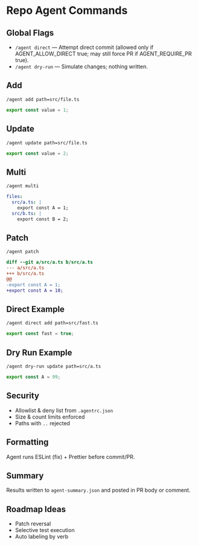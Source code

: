 # Repo Agent Commands

## Global Flags

- `/agent direct` — Attempt direct commit (allowed only if AGENT_ALLOW_DIRECT true; may still force PR if AGENT_REQUIRE_PR true).
- `/agent dry-run` — Simulate changes; nothing written.

## Add

```
/agent add path=src/file.ts
```

```ts
export const value = 1;
```

## Update

```
/agent update path=src/file.ts
```

```ts
export const value = 2;
```

## Multi

```
/agent multi
```

```yaml
files:
  src/a.ts: |
    export const A = 1;
  src/b.ts: |
    export const B = 2;
```

## Patch

```
/agent patch
```

```diff
diff --git a/src/a.ts b/src/a.ts
--- a/src/a.ts
+++ b/src/a.ts
@@
-export const A = 1;
+export const A = 10;
```

## Direct Example

```
/agent direct add path=src/fast.ts
```

```ts
export const fast = true;
```

## Dry Run Example

```
/agent dry-run update path=src/a.ts
```

```ts
export const A = 99;
```

## Security

- Allowlist & deny list from `.agentrc.json`
- Size & count limits enforced
- Paths with `..` rejected

## Formatting

Agent runs ESLint (fix) + Prettier before commit/PR.

## Summary

Results written to `agent-summary.json` and posted in PR body or comment.

## Roadmap Ideas

- Patch reversal
- Selective test execution
- Auto labeling by verb
